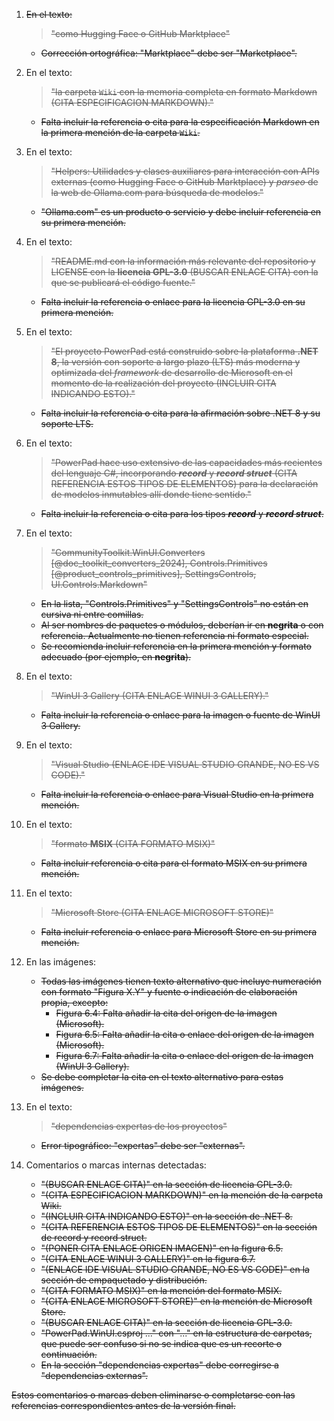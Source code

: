 1. ~~En el texto:~~  
   > ~~"como Hugging Face o GitHub Marktplace"~~  
   - ~~Corrección ortográfica: "Marktplace" debe ser "Marketplace".~~

2. En el texto:  
   > ~~"la carpeta `Wiki` con la memoria completa en formato Markdown (CITA ESPECIFICACION MARKDOWN)."~~  
   - ~~Falta incluir la referencia o cita para la especificación Markdown en la primera mención de la carpeta `Wiki`.~~

3. En el texto:  
   > ~~"Helpers: Utilidades y clases auxiliares para interacción con APIs externas (como Hugging Face o GitHub Marktplace) y *parseo* de la web de Ollama.com para búsqueda de modelos."~~  
   - ~~"Ollama.com" es un producto o servicio y debe incluir referencia en su primera mención.~~

4. En el texto:  
   > ~~"README.md con la información más relevante del repositorio y LICENSE con la **licencia GPL-3.0** (BUSCAR ENLACE CITA) con la que se publicará el código fuente."~~  
   - ~~Falta incluir la referencia o enlace para la licencia GPL-3.0 en su primera mención.~~

7. En el texto:  
   > ~~"El proyecto PowerPad está construido sobre la plataforma **.NET 8**, la versión con soporte a largo plazo (LTS) más moderna y optimizada del *framework* de desarrollo de Microsoft en el momento de la realización del proyecto (INCLUIR CITA INDICANDO ESTO)."~~  
   - ~~Falta incluir la referencia o cita para la afirmación sobre .NET 8 y su soporte LTS.~~

8. En el texto:  
   > ~~"PowerPad hace uso extensivo de las capacidades más recientes del lenguaje C#, incorporando ***record*** y ***record struct*** (CITA REFERENCIA ESTOS TIPOS DE ELEMENTOS) para la declaración de modelos inmutables allí donde tiene sentido."~~  
   - ~~Falta incluir la referencia o cita para los tipos ***record*** y ***record struct***.~~

15. En el texto:  
    > ~~"CommunityToolkit.WinUI.Converters [@doc_toolkit_converters_2024], Controls.Primitives [@product_controls_primitives], SettingsControls, UI.Controls.Markdown"~~  
    - ~~En la lista, "Controls.Primitives" y "SettingsControls" no están en cursiva ni entre comillas.~~  
    - ~~Al ser nombres de paquetes o módulos, deberían ir en **negrita** o con referencia. Actualmente no tienen referencia ni formato especial.~~  
    - ~~Se recomienda incluir referencia en la primera mención y formato adecuado (por ejemplo, en **negrita**).~~

20. En el texto:  
    > ~~"WinUI 3 Gallery (CITA ENLACE WINUI 3 GALLERY)."~~  
    - ~~Falta incluir la referencia o enlace para la imagen o fuente de WinUI 3 Gallery.~~

23. En el texto:  
    > ~~"Visual Studio (ENLACE IDE VISUAL STUDIO GRANDE, NO ES VS CODE)."~~  
    - ~~Falta incluir la referencia o enlace para Visual Studio en la primera mención.~~

25. En el texto:  
    > ~~"formato **MSIX** (CITA FORMATO MSIX)"~~  
    - ~~Falta incluir referencia o cita para el formato MSIX en su primera mención.~~

26. En el texto:  
    > ~~"Microsoft Store (CITA ENLACE MICROSOFT STORE)"~~  
    - ~~Falta incluir referencia o enlace para Microsoft Store en su primera mención.~~

28. En las imágenes:  
    - ~~Todas las imágenes tienen texto alternativo que incluye numeración con formato "Figura X.Y" y fuente o indicación de elaboración propia, excepto:~~  
      - ~~Figura 6.4: Falta añadir la cita del origen de la imagen (Microsoft).~~  
      - ~~Figura 6.5: Falta añadir la cita o enlace del origen de la imagen (Microsoft).~~  
      - ~~Figura 6.7: Falta añadir la cita o enlace del origen de la imagen (WinUI 3 Gallery).~~  
    - ~~Se debe completar la cita en el texto alternativo para estas imágenes.~~

29. En el texto:  
    > ~~"dependencias expertas de los proyectos"~~  
    - ~~Error tipográfico: "expertas" debe ser "externas".~~

40. Comentarios o marcas internas detectadas:  
    - ~~"(BUSCAR ENLACE CITA)" en la sección de licencia GPL-3.0.~~  
    - ~~"(CITA ESPECIFICACION MARKDOWN)" en la mención de la carpeta Wiki.~~  
    - ~~"(INCLUIR CITA INDICANDO ESTO)" en la sección de .NET 8.~~  
    - ~~"(CITA REFERENCIA ESTOS TIPOS DE ELEMENTOS)" en la sección de record y record struct.~~  
    - ~~"(PONER CITA ENLACE ORIGEN IMAGEN)" en la figura 6.5.~~  
    - ~~"(CITA ENLACE WINUI 3 GALLERY)" en la figura 6.7.~~  
    - ~~"(ENLACE IDE VISUAL STUDIO GRANDE, NO ES VS CODE)" en la sección de empaquetado y distribución.~~  
    - ~~"(CITA FORMATO MSIX)" en la mención del formato MSIX.~~  
    - ~~"(CITA ENLACE MICROSOFT STORE)" en la mención de Microsoft Store.~~  
    - ~~"(BUSCAR ENLACE CITA)" en la sección de licencia GPL-3.0.~~  
    - ~~"PowerPad.WinUI.csproj ..." con "..." en la estructura de carpetas, que puede ser confuso si no se indica que es un recorte o continuación.~~  
    - ~~En la sección "dependencias expertas" debe corregirse a "dependencias externas".~~

~~Estos comentarios o marcas deben eliminarse o completarse con las referencias correspondientes antes de la versión final.~~
